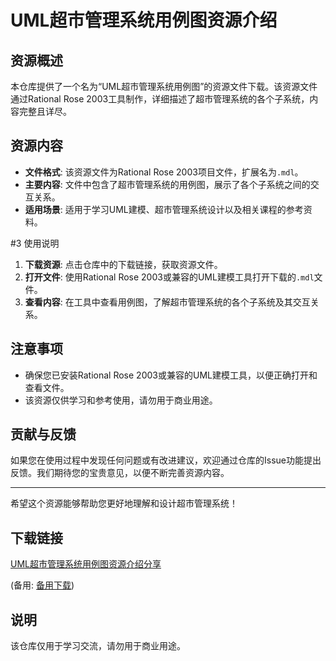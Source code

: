 # UML超市管理系统用例图资源介绍

## 资源概述

本仓库提供了一个名为“UML超市管理系统用例图”的资源文件下载。该资源文件通过Rational Rose 2003工具制作，详细描述了超市管理系统的各个子系统，内容完整且详尽。

## 资源内容

- **文件格式**: 该资源文件为Rational Rose 2003项目文件，扩展名为`.mdl`。
- **主要内容**: 文件中包含了超市管理系统的用例图，展示了各个子系统之间的交互关系。
- **适用场景**: 适用于学习UML建模、超市管理系统设计以及相关课程的参考资料。

#3 使用说明

1. **下载资源**: 点击仓库中的下载链接，获取资源文件。
2. **打开文件**: 使用Rational Rose 2003或兼容的UML建模工具打开下载的`.mdl`文件。
3. **查看内容**: 在工具中查看用例图，了解超市管理系统的各个子系统及其交互关系。

## 注意事项

- 确保您已安装Rational Rose 2003或兼容的UML建模工具，以便正确打开和查看文件。
- 该资源仅供学习和参考使用，请勿用于商业用途。

## 贡献与反馈

如果您在使用过程中发现任何问题或有改进建议，欢迎通过仓库的Issue功能提出反馈。我们期待您的宝贵意见，以便不断完善资源内容。

---

希望这个资源能够帮助您更好地理解和设计超市管理系统！

## 下载链接
[UML超市管理系统用例图资源介绍分享](https://pan.quark.cn/s/704896255623) 

(备用: [备用下载](https://pan.baidu.com/s/1LkPa0L3vAlub4Hxnw8ZOgA?pwd=1234))

## 说明

该仓库仅用于学习交流，请勿用于商业用途。

